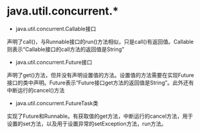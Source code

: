 # java.util.concurrent.*
- java.util.concurrent.Callable接口

声明了call()，与Runnable接口的run()方法相似，只是call()有返回值。Callable<String>则表示“Callable接口的call方法的返回值是String”

- java.util.concurrent.Future接口

声明了get()方法，但并没有声明设置值的方法。设置值的方法需要在实现Future接口的类中声明。Future<String>表示“Future接口get方法的返回值是String”。此外还有中断运行的cancel()方法

- java.util.concurrent.FutureTask类

实现了Future和Runnable。有获取值的get方法，中断运行的cancel方法，用于设置的set方法，以及用于设置异常的setException方法，run方法。
